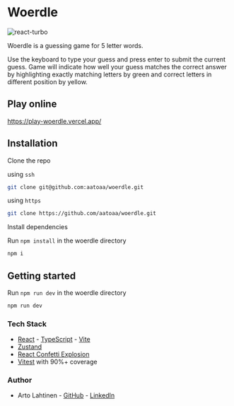 # Woerdle

![react-turbo](https://github.com/aatoaa/woerdle/assets/130067118/483315bf-0e68-4e9b-bcce-d80c532c277d)

Woerdle is a guessing game for 5 letter words.

Use the keyboard to type your guess and press enter to submit the current guess. Game will indicate how well your guess matches the correct answer by highlighting exactly matching letters by green and correct letters in different position by yellow.

## Play online

https://play-woerdle.vercel.app/

## Installation

Clone the repo

using `ssh`
```bash
git clone git@github.com:aatoaa/woerdle.git
```
using `https`
```bash
git clone https://github.com/aatoaa/woerdle.git
```

Install dependencies

Run `npm install` in the woerdle directory
```bash
npm i
```

## Getting started

Run `npm run dev` in the woerdle directory
```bash
npm run dev
```

### Tech Stack

- [React](https://github.com/facebook/react) - [TypeScript](https://github.com/microsoft/TypeScript) - [Vite](https://github.com/vitejs/vite)
- [Zustand](https://github.com/pmndrs/zustand)
- [React Confetti Explosion](https://github.com/herrethan/react-confetti-explosion)
- [Vitest](https://github.com/vitest-dev/vitest) with 90%+ coverage

### Author

- Arto Lahtinen - [GitHub](https://github.com/aatoaa) - [LinkedIn](https://www.linkedin.com/in/arto-l/)
